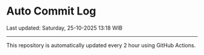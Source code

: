 # Auto Commit Log

Last updated: Saturday, 25-10-2025 13:18 WIB

---

This repository is automatically updated every 2 hour using GitHub Actions.
